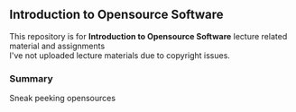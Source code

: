 ## Introduction to Opensource Software
This repository is for **Introduction to Opensource Software** lecture related material and assignments  
I've not uploaded lecture materials due to copyright issues.
  
### Summary
Sneak peeking opensources
